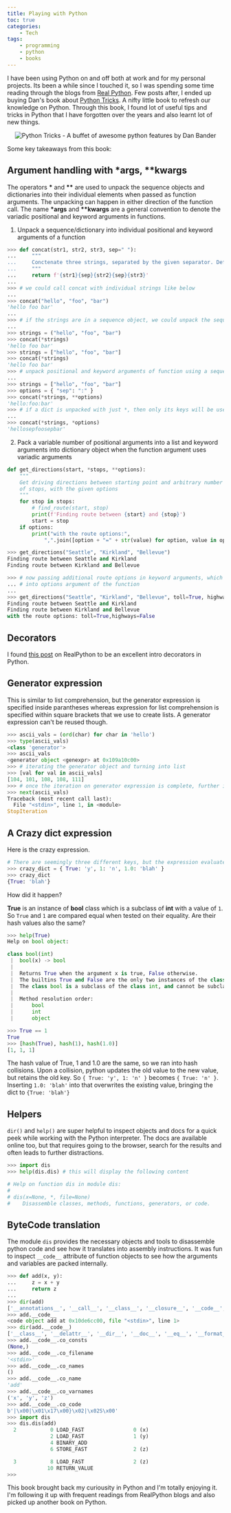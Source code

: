 ```yaml
---
title: Playing with Python
toc: true
categories:
    - Tech
tags:
    - programming
    - python
    - books
---
```


I have been using Python on and off both at work and for my personal projects. Its been a while since I touched it, so I was spending some time reading through the blogs from [Real Python](https://realpython.com/). Few posts after, I ended up buying Dan's book about [Python Tricks](https://www.amazon.com/Python-Tricks-Buffet-Awesome-Features-ebook/dp/B0785Q7GSY). A nifty little book to refresh our knowledge on Python. Through this book, I found lot of useful tips and tricks in Python that I have forgotten over the years and also learnt lot of new things.

<p align="center">
<img src="{{site.url}}/assets/images/for-posts/python-tips-and-tricks_dan-bader.jpg" title="Python Tricks - A buffet of awesome python features by Dan Bander">
</p>

Some key takeaways from this book:

## Argument handling with *args, **kwargs

The operators **\*** and **\*\*** are used to unpack the sequence objects and dictionaries into their individual elements when passed as function arguments. The unpacking can happen in either direction of the function call. The name **\*args** and **\*\*kwargs** are a general convention to denote the variadic positional and keyword arguments in functions.

1. Unpack a sequence/dictionary into individual positional and keyword arguments of a function

```python
>>> def concat(str1, str2, str3, sep=" "):
...     """
...     Conctenate three strings, separated by the given separator. Default separator is a space.
...     """
...     return f'{str1}{sep}{str2}{sep}{str3}'
...
>>> # we could call concat with individual strings like below
...
>>> concat("hello", "foo", "bar")
'hello foo bar'
...
>>> # if the strings are in a sequence object, we could unpack the sequence object into individual arguments
...
>>> strings = ("hello", "foo", "bar")
>>> concat(*strings)
'hello foo bar'
>>> strings = ["hello", "foo", "bar"]
>>> concat(*strings)
'hello foo bar'
>>> # unpack positional and keyword arguments of function using a sequence and dict
...
>>> strings = ["hello", "foo", "bar"]
>>> options = { "sep": ":" }
>>> concat(*strings, **options)
'hello:foo:bar'
>>> # if a dict is unpacked with just *, then only its keys will be used
...
>>> concat(*strings, *options)
'hellosepfoosepbar'
```

2. Pack a variable number of positional arguments into a list and keyword arguments into dictionary object when the function argument uses variadic arguments

```python
def get_directions(start, *stops, **options):
    """
    Get driving directions between starting point and arbitrary number
    of stops, with the given options
    """
    for stop in stops:
        # find_route(start, stop)
        print(f'Finding route between {start} and {stop}')
        start = stop
    if options:
        print("with the route options:",
            ",".join([option + "=" + str(value) for option, value in options.items()]))

>>> get_directions("Seattle", "Kirkland", "Bellevue")
Finding route between Seattle and Kirkland
Finding route between Kirkland and Bellevue

>>> # now passing additional route options in keyword arguments, which are packed
... # into options argument of the function
...
>>> get_directions("Seattle", "Kirkland", "Bellevue", toll=True, highways=False)
Finding route between Seattle and Kirkland
Finding route between Kirkland and Bellevue
with the route options: toll=True,highways=False
```

## Decorators

I found [this post](https://realpython.com/primer-on-python-decorators/) on RealPython to be an excellent intro decorators in Python.

## Generator expression

This is similar to list comprehension, but the generator expression is specified inside parantheses whereas expression for list comprehension is specified within square brackets that we use to create lists. A generator expression can't be reused though.

```python
>>> ascii_vals = (ord(char) for char in 'hello')
>>> type(ascii_vals)
<class 'generator'>
>>> ascii_vals
<generator object <genexpr> at 0x109a10c00>
>>> # iterating the generator object and turning into list
>>> [val for val in ascii_vals]
[104, 101, 108, 108, 111]
>>> # once the iteration on generator expression is complete, further iteration will raise StopIteration
>>> next(ascii_vals)
Traceback (most recent call last):
  File "<stdin>", line 1, in <module>
StopIteration
```

## A Crazy dict expression

Here is the crazy expression.

```python
# There are seemingly three different keys, but the expression evaluates to just one key in the end.
>>> crazy_dict = { True: 'y', 1: 'n', 1.0: 'blah' }
>>> crazy_dict
{True: 'blah'}
```

How did it happen?

**True** is an instance of **bool** class which is a subclass of **int** with a value of `1`. So `True` and `1` are compared equal when tested on their equality. Are their hash values also the same?

```python
>>> help(True)
Help on bool object:

class bool(int)
 |  bool(x) -> bool
 |  
 |  Returns True when the argument x is true, False otherwise.
 |  The builtins True and False are the only two instances of the class bool.
 |  The class bool is a subclass of the class int, and cannot be subclassed.
 |  
 |  Method resolution order:
 |      bool
 |      int
 |      object

>>> True == 1
True
>>> [hash(True), hash(1), hash(1.0)]
[1, 1, 1]
```

The hash value of True, 1 and 1.0 are the same, so we ran into hash collisions. Upon a collision, python updates the old value to the new value, but retains the old key. So `{ True: 'y', 1: 'n' }` becomes `{ True: 'n' }`. Inserting `1.0: 'blah'` into that overwrites the existing value, bringing the dict to `{True: 'blah'}`

## Helpers

`dir()` and `help()` are super helpful to inspect objects and docs for a quick peek while working with the Python interpreter. The docs are available online too, but that requires going to the browser, search for the results and often leads to further distractions.

```python
>>> import dis
>>> help(dis.dis) # this will display the following content

# Help on function dis in module dis:
#
# dis(x=None, *, file=None)
#    Disassemble classes, methods, functions, generators, or code.

```

## ByteCode translation

The module `dis` provides the necessary objects and tools to disassemble python code and see how it translates into assembly instructions. It was fun to inspect `__code__` attribute of function objects to see how the arguments and variables are packed internally.

```python
>>> def add(x, y):
...     z = x + y
...     return z
...
>>> dir(add)
['__annotations__', '__call__', '__class__', '__closure__', '__code__', '__defaults__', '__delattr__', '__dict__', '__dir__', '__doc__', '__eq__', '__format__', '__ge__', '__get__', '__getattribute__', '__globals__', '__gt__', '__hash__', '__init__', '__init_subclass__', '__kwdefaults__', '__le__', '__lt__', '__module__', '__name__', '__ne__', '__new__', '__qualname__', '__reduce__', '__reduce_ex__', '__repr__', '__setattr__', '__sizeof__', '__str__', '__subclasshook__']
>>> add.__code__
<code object add at 0x10de6cc00, file "<stdin>", line 1>
>>> dir(add.__code__)
['__class__', '__delattr__', '__dir__', '__doc__', '__eq__', '__format__', '__ge__', '__getattribute__', '__gt__', '__hash__', '__init__', '__init_subclass__', '__le__', '__lt__', '__ne__', '__new__', '__reduce__', '__reduce_ex__', '__repr__', '__setattr__', '__sizeof__', '__str__', '__subclasshook__', 'co_argcount', 'co_cellvars', 'co_code', 'co_consts', 'co_filename', 'co_firstlineno', 'co_flags', 'co_freevars', 'co_kwonlyargcount', 'co_lnotab', 'co_name', 'co_names', 'co_nlocals', 'co_stacksize', 'co_varnames']
>>> add.__code__.co_consts
(None,)
>>> add.__code__.co_filename
'<stdin>'
>>> add.__code__.co_names
()
>>> add.__code__.co_name
'add'
>>> add.__code__.co_varnames
('x', 'y', 'z')
>>> add.__code__.co_code
b'|\x00|\x01\x17\x00}\x02|\x02S\x00'
>>> import dis
>>> dis.dis(add)
  2           0 LOAD_FAST                0 (x)
              2 LOAD_FAST                1 (y)
              4 BINARY_ADD
              6 STORE_FAST               2 (z)

  3           8 LOAD_FAST                2 (z)
             10 RETURN_VALUE
>>>
```

This book brought back my curiousity in Python and I'm totally enjoying it. I'm following it up with frequent readings from RealPython blogs and also picked up another book on Python.